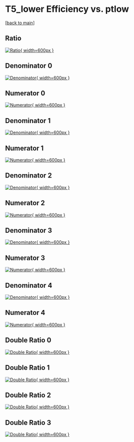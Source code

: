 # T5_lower Efficiency vs. ptlow

[[back to main](./)]



## Ratio

[![Ratio](../mtv/var/T5_lower_loweta_321_-1_eff_ptlow.png){ width=600px }](../mtv/var/T5_lower_loweta_321_-1_eff_ptlow.pdf)

## Denominator 0

[![Denominator](../mtv/den/T5_lower_loweta_321_-1_eff_ptlow_den0.png){ width=600px }](../mtv/den/T5_lower_loweta_321_-1_eff_ptlow_den0.pdf)

## Numerator 0

[![Numerator](../mtv/num/T5_lower_loweta_321_-1_eff_ptlow_num0.png){ width=600px }](../mtv/num/T5_lower_loweta_321_-1_eff_ptlow_num0.pdf)

## Denominator 1

[![Denominator](../mtv/den/T5_lower_loweta_321_-1_eff_ptlow_den1.png){ width=600px }](../mtv/den/T5_lower_loweta_321_-1_eff_ptlow_den1.pdf)

## Numerator 1

[![Numerator](../mtv/num/T5_lower_loweta_321_-1_eff_ptlow_num1.png){ width=600px }](../mtv/num/T5_lower_loweta_321_-1_eff_ptlow_num1.pdf)

## Denominator 2

[![Denominator](../mtv/den/T5_lower_loweta_321_-1_eff_ptlow_den2.png){ width=600px }](../mtv/den/T5_lower_loweta_321_-1_eff_ptlow_den2.pdf)

## Numerator 2

[![Numerator](../mtv/num/T5_lower_loweta_321_-1_eff_ptlow_num2.png){ width=600px }](../mtv/num/T5_lower_loweta_321_-1_eff_ptlow_num2.pdf)

## Denominator 3

[![Denominator](../mtv/den/T5_lower_loweta_321_-1_eff_ptlow_den3.png){ width=600px }](../mtv/den/T5_lower_loweta_321_-1_eff_ptlow_den3.pdf)

## Numerator 3

[![Numerator](../mtv/num/T5_lower_loweta_321_-1_eff_ptlow_num3.png){ width=600px }](../mtv/num/T5_lower_loweta_321_-1_eff_ptlow_num3.pdf)

## Denominator 4

[![Denominator](../mtv/den/T5_lower_loweta_321_-1_eff_ptlow_den4.png){ width=600px }](../mtv/den/T5_lower_loweta_321_-1_eff_ptlow_den4.pdf)

## Numerator 4

[![Numerator](../mtv/num/T5_lower_loweta_321_-1_eff_ptlow_num4.png){ width=600px }](../mtv/num/T5_lower_loweta_321_-1_eff_ptlow_num4.pdf)

## Double Ratio 0

[![Double Ratio](../mtv/ratio/T5_lower_loweta_321_-1_eff_ptlow_ratio0.png){ width=600px }](../mtv/ratio/T5_lower_loweta_321_-1_eff_ptlow_ratio0.pdf)

## Double Ratio 1

[![Double Ratio](../mtv/ratio/T5_lower_loweta_321_-1_eff_ptlow_ratio1.png){ width=600px }](../mtv/ratio/T5_lower_loweta_321_-1_eff_ptlow_ratio1.pdf)

## Double Ratio 2

[![Double Ratio](../mtv/ratio/T5_lower_loweta_321_-1_eff_ptlow_ratio2.png){ width=600px }](../mtv/ratio/T5_lower_loweta_321_-1_eff_ptlow_ratio2.pdf)

## Double Ratio 3

[![Double Ratio](../mtv/ratio/T5_lower_loweta_321_-1_eff_ptlow_ratio3.png){ width=600px }](../mtv/ratio/T5_lower_loweta_321_-1_eff_ptlow_ratio3.pdf)

